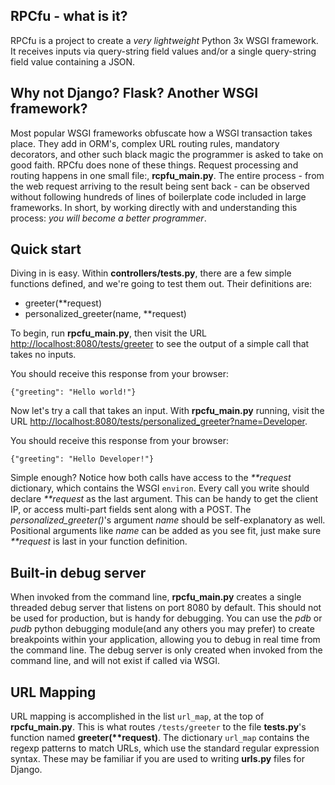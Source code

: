 ## RPCfu - what is it? ##

RPCfu is a project to create a _very lightweight_ Python 3x WSGI framework. It receives inputs via query-string field values and/or a single query-string field value containing a JSON.

## Why not Django? Flask? Another WSGI framework? ##

Most popular WSGI frameworks obfuscate how a WSGI transaction takes place. They add in ORM's, complex URL routing rules, mandatory decorators, and other such black magic the programmer is asked to take on good faith. RPCfu does none of these things. Request processing and routing happens in one small file:, __rcpfu_main.py__. The entire process - from the web request arriving to the result being sent back - can be observed  without following  hundreds of lines of boilerplate code included in large frameworks. In short, by working directly with and understanding this process: _you will become a better programmer_. 

## Quick start ##

Diving in is easy. Within __controllers/tests.py__, there are a few simple functions defined, and we're going to test them out. Their definitions are:

*  greeter(**request) 
*  personalized_greeter(name, **request) 

To begin, run __rpcfu_main.py__, then visit the URL [http://localhost:8080/tests/greeter](http://localhost:8080/tests/greeter) to see the output of a simple call that takes no inputs.

You should receive this response from your browser:

    {"greeting": "Hello world!"}

Now let's try a call that takes an input. With __rpcfu_main.py__ running, visit the URL [http://localhost:8080/tests/personalized_greeter?name=Developer](http://localhost:8080/tests/personalized_greeter?name=Developer).

You should receive this response from your browser:

    {"greeting": "Hello Developer!"}

Simple enough? Notice how both calls have access to the _**request_ dictionary, which contains the WSGI `environ`. Every call you write should declare _**request_ as the last argument. This can be handy to get the client IP, or access multi-part fields sent along with a POST. The *personalized_greeter()*'s argument _name_ should be self-explanatory as well. Positional arguments like _name_ can be added as you see fit, just make sure _**request_ is last in your function definition.

## Built-in debug server ##

When invoked from the command line, __rpcfu_main.py__ creates a single threaded debug server that listens on port 8080 by default. This should not be used for production, but is handy for debugging. You can use the _pdb_ or _pudb_ python debugging module(and any others you may prefer) to create breakpoints within your application, allowing you to debug in real time from the command line. The debug server is only created when invoked from the command line, and will not exist if called via WSGI.

## URL Mapping ##

URL mapping is accomplished in the list `url_map`, at the top of __rpcfu_main.py__. This is what routes `/tests/greeter` to the file __tests.py__'s function named __greeter(**request)__. The dictionary `url_map` contains the regexp patterns to match URLs, which use the standard regular expression syntax. These may be familiar if you are used to writing __urls.py__ files for Django.
